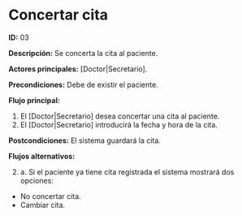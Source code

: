 # Concertar cita

**ID:** 03

**Descripción:** Se concerta la cita al paciente.

**Actores principales:**  [Doctor|Secretario].

**Precondiciones:** Debe de existir el paciente.

**Flujo principal:**
  1. El [Doctor|Secretario] desea concertar una cita al paciente.
  2. El [Doctor|Secretario] introducirá la fecha y hora de la cita.

**Postcondiciones:** El sistema guardará la cita.

**Flujos alternativos:**

2. a. Si el paciente ya tiene cita registrada el sistema mostrará dos opciones:  
  * No concertar cita.
  * Cambiar cita.
